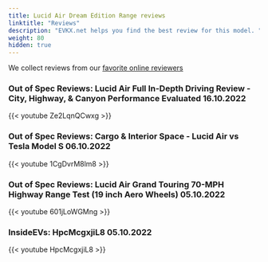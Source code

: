 ```yaml
---
title: Lucid Air Dream Edition Range reviews
linktitle: "Reviews"
description: "EVKX.net helps you find the best review for this model. "
weight: 80
hidden: true
---
```

<object class="img-fluid" type="image/svg+xml" data="../modelnavigation.svg"></object>
We collect reviews from our [favorite online reviewers](/guides/evreviewers/)

### Out of Spec Reviews: Lucid Air Full In-Depth Driving Review - City, Highway, & Canyon Performance Evaluated 16.10.2022

{{< youtube Ze2LqnQCwxg >}}

### Out of Spec Reviews: Cargo & Interior Space - Lucid Air vs Tesla Model S 06.10.2022

{{< youtube 1CgDvrM8lm8 >}}

### Out of Spec Reviews: Lucid Air Grand Touring 70-MPH Highway Range Test (19 inch Aero Wheels) 05.10.2022

{{< youtube 601jLoWGMng >}}

### InsideEVs: HpcMcgxjiL8 05.10.2022

{{< youtube HpcMcgxjiL8 >}}

